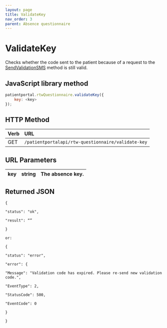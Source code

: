 ```yaml
---
layout: page
title: ValidateKey
nav_order: 3
parent: Absence questionnaire
---
```


# ValidateKey

Checks whether the code sent to the patient because of a request to the [SendValidationSMS](#_SendValidationSMS_1) method is still valid.

## JavaScript library method

```javascript
patientportal.rtwQuestionnaire.validateKey({
    key: <key>
});
```

## HTTP Method

| Verb | URL                                               |
|:-----|:--------------------------------------------------|
| GET | `/patientportalapi/rtw-questionnaire/validate-key` |

## URL Parameters

| key | string | The absence key. |
| --- | --- | --- |

## Returned JSON

```
{

"status": "ok",

"result": “”

}

or:

{

"status": "error",

"error": {

"Message": "Validation code has expired. Please re-send new validation code.",

"EventType": 2,

"StatusCode": 500,

"EventCode": 0

}

}
```
